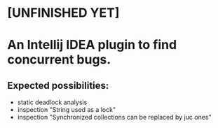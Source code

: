 <h1> [UNFINISHED YET]
<h1> An Intellij IDEA plugin to find concurrent bugs.</h1>

<h2> Expected possibilities: </h2>

* static deadlock analysis
* inspection "String used as a lock"
* inspection "Synchronized collections can be replaced by juc ones"
